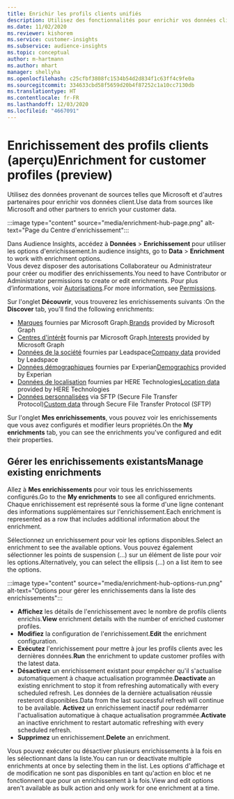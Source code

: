 ```yaml
---
title: Enrichir les profils clients unifiés
description: Utilisez des fonctionnalités pour enrichir vos données client.
ms.date: 11/02/2020
ms.reviewer: kishorem
ms.service: customer-insights
ms.subservice: audience-insights
ms.topic: conceptual
author: m-hartmann
ms.author: mhart
manager: shellyha
ms.openlocfilehash: c25cfbf3808fc1534b54d2d834f1c63ff4c9fe0a
ms.sourcegitcommit: 334633cbd58f5659d20b4f87252c1a10cc7130db
ms.translationtype: HT
ms.contentlocale: fr-FR
ms.lasthandoff: 12/03/2020
ms.locfileid: "4667091"
---
```

# <a name="enrichment-for-customer-profiles-preview"></a><span data-ttu-id="406b2-103">Enrichissement des profils clients (aperçu)</span><span class="sxs-lookup"><span data-stu-id="406b2-103">Enrichment for customer profiles (preview)</span></span>

<span data-ttu-id="406b2-104">Utilisez des données provenant de sources telles que Microsoft et d'autres partenaires pour enrichir vos données client.</span><span class="sxs-lookup"><span data-stu-id="406b2-104">Use data from sources like Microsoft and other partners to enrich your customer data.</span></span>

:::image type="content" source="media/enrichment-hub-page.png" alt-text="Page du Centre d'enrichissement":::

<span data-ttu-id="406b2-106">Dans Audience Insights, accédez à **Données** > **Enrichissement** pour utiliser les options d'enrichissement.</span><span class="sxs-lookup"><span data-stu-id="406b2-106">In audience insights, go to **Data** > **Enrichment** to work with enrichment options.</span></span>    
<span data-ttu-id="406b2-107">Vous devez disposer des autorisations Collaborateur ou Administrateur pour créer ou modifier des enrichissements.</span><span class="sxs-lookup"><span data-stu-id="406b2-107">You need to have Contributor or Administrator permissions to create or edit enrichments.</span></span> <span data-ttu-id="406b2-108">Pour plus d’informations, voir [Autorisations](permissions.md).</span><span class="sxs-lookup"><span data-stu-id="406b2-108">For more information, see [Permissions](permissions.md).</span></span>

<span data-ttu-id="406b2-109">Sur l'onglet **Découvrir**, vous trouverez les enrichissements suivants :</span><span class="sxs-lookup"><span data-stu-id="406b2-109">On the **Discover** tab, you'll find the following enrichments:</span></span>

- <span data-ttu-id="406b2-110">[Marques](enrichment-microsoft-graph.md) fournies par Microsoft Graph.</span><span class="sxs-lookup"><span data-stu-id="406b2-110">[Brands](enrichment-microsoft-graph.md) provided by Microsoft Graph</span></span>
- <span data-ttu-id="406b2-111">[Centres d'intérêt](enrichment-microsoft-graph.md) fournis par Microsoft Graph.</span><span class="sxs-lookup"><span data-stu-id="406b2-111">[Interests](enrichment-microsoft-graph.md) provided by Microsoft Graph</span></span>
- <span data-ttu-id="406b2-112">[Données de la société](enrichment-leadspace.md) fournies par Leadspace</span><span class="sxs-lookup"><span data-stu-id="406b2-112">[Company data](enrichment-leadspace.md) provided by Leadspace</span></span>
- <span data-ttu-id="406b2-113">[Données démographiques](enrichment-experian.md) fournies par Experian</span><span class="sxs-lookup"><span data-stu-id="406b2-113">[Demographics](enrichment-experian.md) provided by Experian</span></span>
- <span data-ttu-id="406b2-114">[Données de localisation](enrichment-here.md) fournies par HERE Technologies</span><span class="sxs-lookup"><span data-stu-id="406b2-114">[Location data](enrichment-here.md) provided by HERE Technologies</span></span>
- <span data-ttu-id="406b2-115">[Données personnalisées](enrichment-SFTP-custom-import.md) via SFTP (Secure File Transfer Protocol)</span><span class="sxs-lookup"><span data-stu-id="406b2-115">[Custom data](enrichment-SFTP-custom-import.md) through Secure File Transfer Protocol (SFTP)</span></span>

<span data-ttu-id="406b2-116">Sur l'onglet **Mes enrichissements**, vous pouvez voir les enrichissements que vous avez configurés et modifier leurs propriétés.</span><span class="sxs-lookup"><span data-stu-id="406b2-116">On the **My enrichments** tab, you can see the enrichments you've configured and edit their properties.</span></span>

## <a name="manage-existing-enrichments"></a><span data-ttu-id="406b2-117">Gérer les enrichissements existants</span><span class="sxs-lookup"><span data-stu-id="406b2-117">Manage existing enrichments</span></span>

<span data-ttu-id="406b2-118">Allez à **Mes enrichissements** pour voir tous les enrichissements configurés.</span><span class="sxs-lookup"><span data-stu-id="406b2-118">Go to the **My enrichments** to see all configured enrichments.</span></span> <span data-ttu-id="406b2-119">Chaque enrichissement est représenté sous la forme d'une ligne contenant des informations supplémentaires sur l'enrichissement.</span><span class="sxs-lookup"><span data-stu-id="406b2-119">Each enrichment is represented as a row that includes additional information about the enrichment.</span></span>

<span data-ttu-id="406b2-120">Sélectionnez un enrichissement pour voir les options disponibles.</span><span class="sxs-lookup"><span data-stu-id="406b2-120">Select an enrichment to see the available options.</span></span> <span data-ttu-id="406b2-121">Vous pouvez également sélectionner les points de suspension (...) sur un élément de liste pour voir les options.</span><span class="sxs-lookup"><span data-stu-id="406b2-121">Alternatively, you can select the ellipsis (...) on a list item to see the options.</span></span>

:::image type="content" source="media/enrichment-hub-options-run.png" alt-text="Options pour gérer les enrichissements dans la liste des enrichissements":::

- <span data-ttu-id="406b2-123">**Affichez** les détails de l'enrichissement avec le nombre de profils clients enrichis.</span><span class="sxs-lookup"><span data-stu-id="406b2-123">**View** enrichment details with the number of enriched customer profiles.</span></span>
- <span data-ttu-id="406b2-124">**Modifiez** la configuration de l'enrichissement.</span><span class="sxs-lookup"><span data-stu-id="406b2-124">**Edit** the enrichment configuration.</span></span>
- <span data-ttu-id="406b2-125">**Exécutez** l'enrichissement pour mettre à jour les profils clients avec les dernières données.</span><span class="sxs-lookup"><span data-stu-id="406b2-125">**Run** the enrichment to update customer profiles with the latest data.</span></span>
- <span data-ttu-id="406b2-126">**Désactivez** un enrichissement existant pour empêcher qu'il s'actualise automatiquement à chaque actualisation programmée.</span><span class="sxs-lookup"><span data-stu-id="406b2-126">**Deactivate** an existing enrichment to stop it from refreshing automatically with every scheduled refresh.</span></span> <span data-ttu-id="406b2-127">Les données de la dernière actualisation réussie resteront disponibles.</span><span class="sxs-lookup"><span data-stu-id="406b2-127">Data from the last successful refresh will continue to be available.</span></span> <span data-ttu-id="406b2-128">**Activez** un enrichissement inactif pour redémarrer l'actualisation automatique à chaque actualisation programmée.</span><span class="sxs-lookup"><span data-stu-id="406b2-128">**Activate** an inactive enrichment to restart automatic refreshing with every scheduled refresh.</span></span>
- <span data-ttu-id="406b2-129">**Supprimez** un enrichissement.</span><span class="sxs-lookup"><span data-stu-id="406b2-129">**Delete** an enrichment.</span></span>

<span data-ttu-id="406b2-130">Vous pouvez exécuter ou désactiver plusieurs enrichissements à la fois en les sélectionnant dans la liste.</span><span class="sxs-lookup"><span data-stu-id="406b2-130">You can run or deactivate multiple enrichments at once by selecting them in the list.</span></span> <span data-ttu-id="406b2-131">Les options d'affichage et de modification ne sont pas disponibles en tant qu'action en bloc et ne fonctionnent que pour un enrichissement à la fois.</span><span class="sxs-lookup"><span data-stu-id="406b2-131">View and edit options aren't available as bulk action and only work for one enrichment at a time.</span></span>
